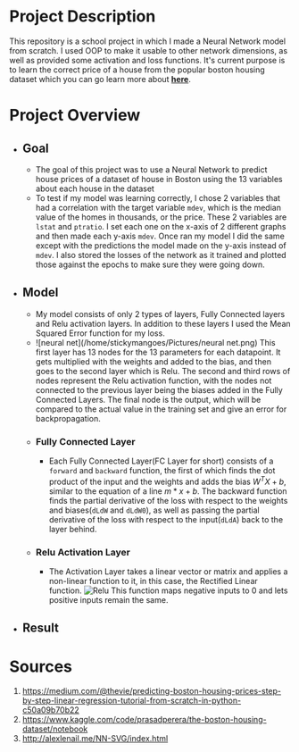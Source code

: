 # Project Description

This repository is a school project in which I made a Neural 
Network model from scratch. I used OOP to make it usable to 
other network dimensions, as well as provided some activation
and loss functions. It's current purpose is to learn the correct
price of a house from the popular boston housing dataset which you
can go learn more about 
**[here](https://www.kaggle.com/code/prasadperera/the-boston-housing-dataset/notebook)**.

# Project Overview

- ## Goal
  - The goal of this project was to use a Neural Network to predict house prices
  of a dataset of house in Boston using the 13 variables about each house in
  the dataset
  - To test if my model was learning correctly, I chose 2 variables that
  had a correlation with the target variable `mdev`, which is the median
  value of the homes in thousands, or the price. These 2 variables are 
  `lstat` and `ptratio`. I set each one on the x-axis of 2 different graphs 
  and then made each y-axis `mdev`. Once ran my model I did the same
  except with the predictions the model made on the y-axis instead of 
  `mdev`. I also stored the losses of the network as it trained and plotted
  those against the epochs to make sure they were going down.
- ## Model
  - My model consists of only 2 types of layers, Fully Connected layers
  and Relu activation layers. In addition to these layers I used the
  Mean Squared Error function for my loss.
  - ![neural net](/home/stickymangoes/Pictures/neural net.png) This 
  first layer has 13 nodes for the 13 parameters for each datapoint. It gets
  multiplied with the weights and added to the bias, and then goes to 
  the second layer which is Relu. The second and third rows of nodes
  represent the Relu activation function, with the nodes not connected
  to the previous layer being the biases added in the Fully Connected
  Layers. The final node is the output, which will be compared to the
  actual value in the training set and give an error for backpropagation.
  - ### Fully Connected Layer
    - Each Fully Connected Layer(FC Layer for short) consists of a 
    `forward` and `backward` function, the first of which finds the 
    dot product of the input and the weights and adds the bias $W^{T}X+b$, similar
    to the equation of a line $m*x+b$. The backward function finds the 
    partial derivative of the loss with respect to the weights and 
    biases(`dLdW` and `dLdW0`), as well as passing the partial derivative of the loss 
    with respect to the input(`dLdA`) back to the layer behind.
  - ### Relu Activation Layer
    - The Activation Layer takes a linear vector or matrix and 
    applies a non-linear function to it, in this case, the Rectified
    Linear function. ![Relu](https://miro.medium.com/max/1400/1*DfMRHwxY1gyyDmrIAd-gjQ.png)
    This function maps negative inputs to 0 and lets positive inputs
    remain the same.
    
- ## Result



# Sources

1. https://medium.com/@thevie/predicting-boston-housing-prices-step-by-step-linear-regression-tutorial-from-scratch-in-python-c50a09b70b22
2. https://www.kaggle.com/code/prasadperera/the-boston-housing-dataset/notebook
3. http://alexlenail.me/NN-SVG/index.html


